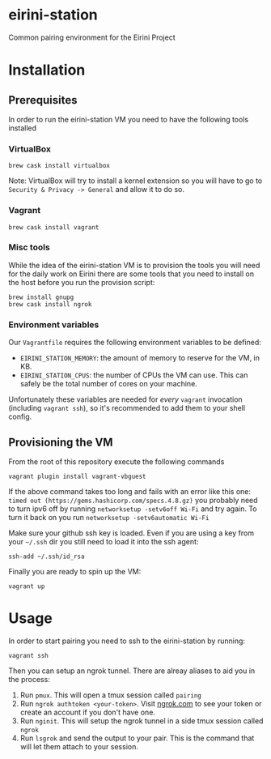 # eirini-station
Common pairing environment for the Eirini Project

# Installation

## Prerequisites

In order to run the eirini-station VM you need to have the following tools installed

### VirtualBox

```
brew cask install virtualbox
```

Note: VirtualBox will try to install a kernel extension so you will have to go to `Security & Privacy -> General` and allow it to do so.

### Vagrant

```
brew cask install vagrant
```

### Misc tools

While the idea of the eirini-station VM is to provision the tools you will need for the daily work on Eirini there are some tools that you need
to install on the host before you run the provision script:

```
brew install gnupg
brew cask install ngrok
```

### Environment variables

Our `Vagrantfile` requires the following environment variables to be defined:

* `EIRINI_STATION_MEMORY`: the amount of memory to reserve for the VM, in KB.
* `EIRINI_STATION_CPUS`: the number of CPUs the VM can use. This can safely be the total number of cores on your machine.

Unfortunately these variables are needed for _every_ `vagrant` invocation (including `vagrant ssh`), so it's recommended to add them to your shell config.

## Provisioning the VM

From the root of this repository execute the following commands

```
vagrant plugin install vagrant-vbguest
```

If the above command takes too long and fails with an error like this one: `timed out (https://gems.hashicorp.com/specs.4.8.gz)` you probably need to turn ipv6 off by running `networksetup -setv6off Wi-Fi` and try again. To turn it back on you run `networksetup -setv6automatic Wi-Fi`

Make sure your github ssh key is loaded. Even if you are using a key from your `~/.ssh` dir you still need to load it into the ssh agent:

```
ssh-add ~/.ssh/id_rsa
```

Finally you are ready to spin up the VM:

```
vagrant up
```

# Usage

In order to start pairing you need to ssh to the eirini-station by running:

```
vagrant ssh
```

Then you can setup an ngrok tunnel. There are alreay aliases to aid you in the process:
1. Run `pmux`. This will open a tmux session called `pairing`
1. Run `ngrok authtoken <your-token>`. Visit [ngrok.com](ngrok.com) to see your token or create an account if you don't have one. 
1. Run `nginit`. This will setup the ngrok tunnel in a side tmux session called `ngrok`
1. Run `lsgrok` and send the output to your pair. This is the command that will let them attach to your session.

